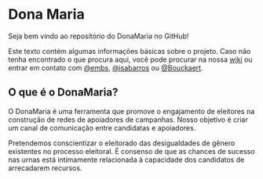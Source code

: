 # Dona Maria

Seja bem vindo ao repositório do DonaMaria no GitHub!

Este texto contém algumas informações básicas sobre o projeto. Caso não tenha
encontrado o que procura aqui, você pode procurar na nossa [wiki](https://github.com/Bouckaert/donamaria/wiki)
ou entrar em contato com [@embs](https://github.com/embs), [@isabarros](https://github.com/isabarros)
ou [@Bouckaert](https://github.com/Bouckaert).

## O que é o DonaMaria?

O DonaMaria é uma ferramenta que promove o engajamento de eleitores na construção
de redes de apoiadores de campanhas. Nosso objetivo é criar um canal de comunicação
entre candidatas e apoiadores.

Pretendemos conscientizar o eleitorado das desigualdades de gênero existentes no
processo eleitoral. É consenso de que as chances de sucesso nas urnas está
intimamente relacionada à capacidade dos candidatos de arrecadarem recursos.

